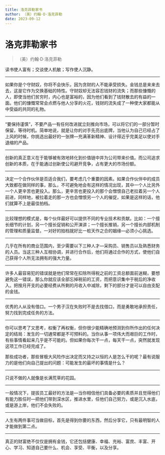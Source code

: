```yaml
---
title: 洛克菲勒家书
author: （美）约翰·D·洛克菲勒
date: 2023-09-12
---
```


# 洛克菲勒家书

> （美）约翰·D·洛克菲勒

读书使人富有；交谈使人机敏；写作使人沉静。

---

如果你是个守财奴，你将不会快乐，因为贪财的人不能承受损失。金钱总是来来去去，这是它作为交换基础的特性。守财奴却无法容忍钱财的流失；而那些慷慨的人，即使当他们贫穷时，内心也是富裕的，因为他们看到了钱财散去的有益的一面。他们的慷慨常常会点燃与他人分享的火花，钱财的流失成了一种使大家都能从中受益的共同的礼物。

---

“要保持谨慎”，不要产品一有任何改进就立刻推向市场，可以将它们的一部分暂时保留，等待时机。简单地说，就是让你的对手先亮出底牌，当他认为自己已经占了上风的时候，你挑选出最好的一张牌—充满革新精神、设计得近乎完美足以使对手退缩的产品。

---

创新的真正意义在于能够被有效地转化到价值链中并为公司带来价值。而公司追求创新的本质，在于能通过创新使公司避开竞争，占有更大的市场份额。

---

决定一个合作伙伴是否适合我们，要考虑几个重要的因素。如果合作伙伴中的成员大致都在做同样的事，那么，不可避免地会有这样的情况出现，其中一个人比另外一个人更辛苦也更投入。那么，更辛苦也更投入的那个会憎恨自己老拉着另一个人前进，同样地，被拉着走的那一方也会憎恨另一个人的催促，如果是这样的话，他们就算不上是最佳拍档。

---

比较理想的模式是，每个伙伴最好可以提供不同的专业技术和贡献。比如：一个擅长细节的计划，另一个擅长促销和公开演讲；一个擅长推销，另一个擅长内部机制的管理和质量监督。一对好的拍档就好比一桩天作之合的姻缘—必须小心挑选。

---

几乎在所有的商业范围内，至少需要以下三种人才—采购员、销售员以及熟悉财务的人员。当这三种人互相协调，并进行合作后，他们将通过合作的方式，使他们自己获得个人所无法拥有的强大力量。

---

许多人最容易犯的错误就是他们常常在扣除所得税之前的工资总额面前迷糊，要想避免这一错误，那么你就应该全部忘掉税前的工资，而把意识集中于税后的净收入。把按月开支的必要经费从所剩的月收入中减除，剩下的部分才是可以自由支配的金钱。

---

优秀的人从没有借口。一个男子汉在失败时不是去找借口，而是勇敢地承担责任，努力找到完成任务的方法。

---

你可以思考了又思考，权衡了再权衡，但你很少能精确地预测到你所作出的任何决定的结局：发生的一切通常都是不可预料的。当你从事一项伟大而艰巨的工作时，有些事情看起来几乎是不可能的。但如果你每次干一点，每天干一点，突然就发现这项工作已经完成了。

那些成功者，那些冒极大风险作出决定而又持之以恒的人是怎么干的呢？最有说服力的是他们向自己提出的问题：可能发生的最坏的事情是什么？

---

只说不做的人就像是长满荒草的花园。

---

一般情况下，提拔员工最好的方法是—当你相信他们具备必要的素质并且觉得他们有能力胜任时—把他们带到深水区，推进水里，任他们自己努力，或是沉入水底，或是游上岸，他们不会失败的。

---

人生有两件事可当做目标，首先是得到你要的东西，然后分享它，只有最明智的人才能做到第二点。

---

真正的财富绝不仅仅是拥有金钱，它还包括健康、幸福、充裕、富庶、丰富、开心、学习、知道自己要什么、机会、享受、平衡，以及分享。
